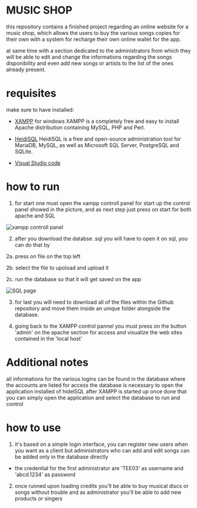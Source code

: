 # MUSIC SHOP

this repository contains a finished project regarding an online website for a music shop,
which allows the users to buy the various songs copies for their own with a system for recharge their own
online wallet for the app.

at same time with a section dedicated to the administrators from which they will be able to 
edit and change the informations regarding the songs disponibility and even add new songs
or artists to the list of the ones already present.

# requisites

make sure to have installed:
* [XAMPP](https://www.apachefriends.org/it/download.html) for windows
XAMPP is a completely free and easy to install Apache distribution containing MySQL, PHP and Perl.


* [HeidiSQL](https://www.heidisql.com/download.php) 
HeidiSQL is a free and open-source administration tool for MariaDB, MySQL, as well as Microsoft SQL Server, PostgreSQL and SQLite.

* [Visual Studio code ](https://visualstudio.microsoft.com/it/downloads/)

# how to run

1. for start one must open the xampp controll panel for start up the control panel showed in the picture,
and as next step just press on start for both apache and SQL

![xampp controll panel](https://images.javatpoint.com/tutorial/xampp/images/xampp-control-panel12.png)

2. after you download the databse .sql you will have to open it on sql, you can do that by

2a. press on file on the top left

2b. select the file to upoload and upload it

2c. run the database so that it will get saved on the app

![SQL page](https://i0.wp.com/blogs.embarcadero.com/wp-content/uploads/2021/05/Screenshot-2021-05-23-195219-1775337.png?resize=707%2C437&ssl=1)

3. for last you will need to download all of the files within the Github repository and move them inside an unique folder alongside the database.

4. going back to the XAMPP control pannel you must press on the button 'admin' on the apache section for access and visualize the web sites contained 
in the 'local host' 

# Additional notes

all informations for the various logins can be found in the database where the accounts are listed
for access the database is necessary to open the application installed of hidelSQL after XAMPP is started up
once done that you can simply open the application and select the database to run and control


# how to use

1. it's based on a simple login interface, you can register new users when you want as a client
but administrators who can add and edit songs can be added only in the database directly
  * the credential for the first administrator are 'TEE03' as username and 'abcd.1234' as password

2. once runned upon loading credits you'll be able to buy musical discs or songs without trouble and as administrator you'll be able to add new products or singers
